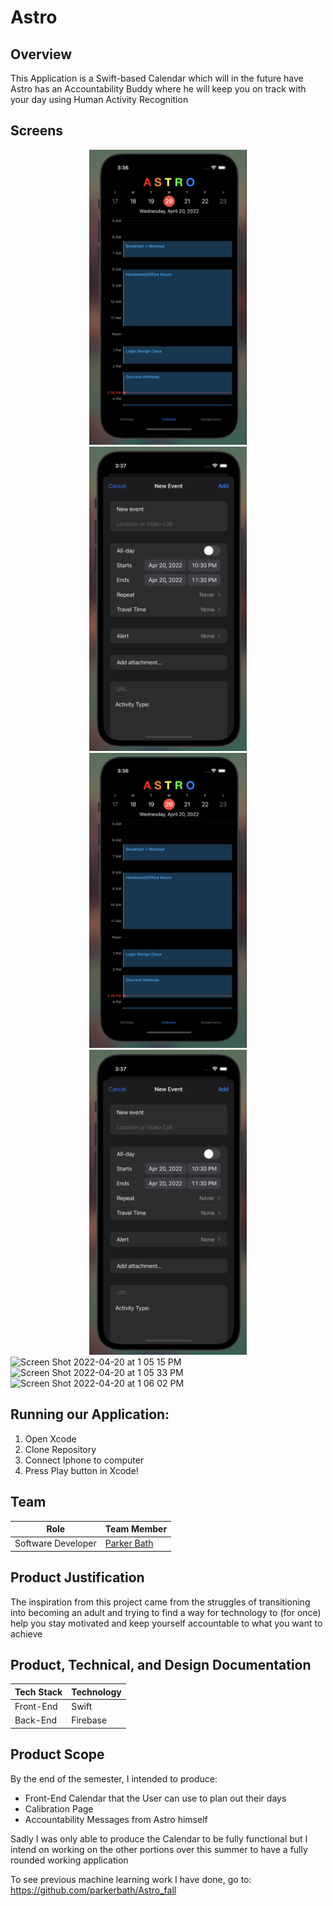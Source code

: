 # Astro

## Overview

This Application is a Swift-based Calendar which will in the future have Astro has an Accountability Buddy where he will keep you on track with your day using Human Activity Recognition

## Screens

<center><img src="assets/calendar.png" width=50%/></a></center>
<center><img src="assets/neweventform.png" width=50%/></a></center>
<center><img src="assets/calendar.png" width=50%/></a></center><center><img src="assets/neweventform.png" width=50%/></a></center>
<img width="1203" alt="Screen Shot 2022-04-20 at 1 05 15 PM" src="https://user-images.githubusercontent.com/45578338/208450015-5444c887-a9b9-4e30-a79d-0999984d7eea.png"><img width="1198" alt="Screen Shot 2022-04-20 at 1 05 33 PM" src="https://user-images.githubusercontent.com/45578338/208449938-8554efc5-88b8-4e34-b896-fef5fcbe2db7.png"><img width="1192" alt="Screen Shot 2022-04-20 at 1 06 02 PM" src="https://user-images.githubusercontent.com/45578338/208449980-27f2f013-a142-4aeb-9ac7-9c9bcd31ad61.png">



<br>

## Running our Application:

1. Open Xcode
2. Clone Repository
3. Connect Iphone to computer
4. Press Play button in Xcode!

## Team

| Role               | Team Member                                  |
| ------------------ | -------------------------------------------- |
| Software Developer | [Parker Bath](https://github.com/parkerbath) |

## Product Justification

The inspiration from this project came from the struggles of transitioning into becoming an adult and trying to find a way for technology to (for once) help you stay motivated and keep yourself accountable to what you want to achieve

## Product, Technical, and Design Documentation

| Tech Stack | Technology |
| ---------- | ---------- |
| Front-End  | Swift      |
| Back-End   | Firebase   |

## Product Scope

By the end of the semester, I intended to produce:

- Front-End Calendar that the User can use to plan out their days
- Calibration Page
- Accountability Messages from Astro himself

Sadly I was only able to produce the Calendar to be fully functional but I intend on working on the other portions over this summer to have a fully rounded working application

To see previous machine learning work I have done, go to:
https://github.com/parkerbath/Astro_fall
